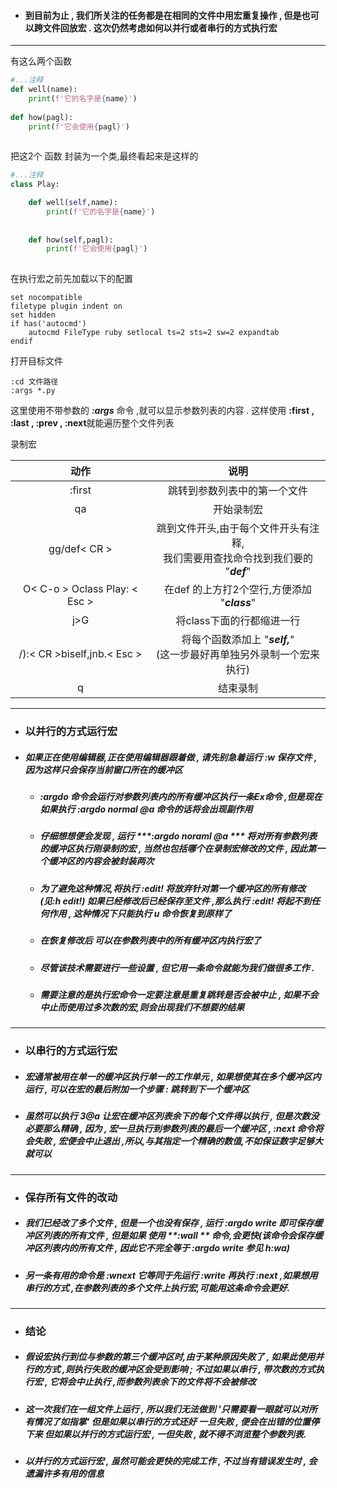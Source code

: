- #### 到目前为止 , 我们所关注的任务都是在相同的文件中用宏重复操作 , 但是也可以跨文件回放宏 . 这次仍然考虑如何以并行或者串行的方式执行宏

---
有这么两个函数
```python
#...注释
def well(name):
    print(f'它的名字是{name}')
    
def how(pagl):
    print(f'它会使用{pagl}')
    
```
把这2个 函数 封装为一个类,最终看起来是这样的
```python
#...注释
class Play:

    def well(self,name):
        print(f'它的名字是{name}')
    
    
    def how(self,pagl):
        print(f'它会使用{pagl}')
       
```
在执行宏之前先加载以下的配置
```vim
set nocompatible
filetype plugin indent on
set hidden
if has('autocmd')
    autocmd FileType ruby setlocal ts=2 sts=2 sw=2 expandtab
endif
```
打开目标文件
```vim
:cd 文件路径
:args *.py
```
这里使用不带参数的 ***:args*** 命令 ,就可以显示参数列表的内容 . 这样使用 **:first , :last , :prev , :next**就能遍历整个文件列表

录制宏

| 动作                          | 说明                                                                           |
| :-:                           | :-:                                                                            |
| :first                        | 跳转到参数列表中的第一个文件                                                   |
| qa                            | 开始录制宏                                                                     |
| gg/def< CR >                  | 跳到文件开头,由于每个文件开头有注释,<br>我们需要用查找命令找到我们要的 "***def***" |
| O< C-o > Oclass Play: < Esc > | 在def 的上方打2个空行,方便添加 "***class***"                                        |
| j>G                           | 将class下面的行都缩进一行                                                      |
| /):< CR >biself,jnb.< Esc >   | 将每个函数添加上 "***self,***" <br>(这一步最好再单独另外录制一个宏来执行)          |
| q                             | 结束录制                                                                       |

---
- ### 以并行的方式运行宏
- ##### 如果正在使用编辑器,正在使用编辑器跟着做 , 请先别急着运行 ***:w*** 保存文件 , 因为这样只会保存当前窗口所在的缓冲区   
   
    - ##### ***:argdo*** 命令会运行对参数列表内的所有缓冲区执行一条Ex命令 ,但是现在如果执行 **:argdo** normal @a 命令的话将会出现副作用  
    
    - ##### 仔细想想便会发现 , 运行 ***:argdo noraml @a *** 将对所有参数列表的缓冲区执行刚录制的宏 , 当然也包括哪个在录制宏修改的文件 , 因此第一个缓冲区的内容会被封装两次
    
    - ##### 为了避免这种情况,将执行 ***:edit!*** 将放弃针对第一个缓冲区的所有修改(见:h edit!) 如果已经修改后已经保存至文件 ,那么执行 :edit! 将起不到任何作用 , 这种情况下只能执行 **u** 命令恢复到原样了
    
    - ##### 在恢复修改后 可以在参数列表中的所有缓冲区内执行宏了
    
    - ##### 尽管该技术需要进行一些设置 , 但它用一条命令就能为我们做很多工作 .
     
    - ##### 需要注意的是执行宏命令一定要注意是重复跳转是否会被中止 , 如果不会中止而使用过多次数的宏,则会出现我们不想要的结果
---
- ### 以串行的方式运行宏
- ##### 宏通常被用在单一的缓冲区执行单一的工作单元 , 如果想使其在多个缓冲区内运行 , 可以在宏的最后附加一个步骤 :  跳转到下一个缓冲区
- ##### 虽然可以执行 ***3@a*** 让宏在缓冲区列表余下的每个文件得以执行 , 但是次数没必要那么精确 , 因为 , 宏一旦执行到参数列表的最后一个缓冲区 , **:next** 命令将会失败 , 宏便会中止退出 ,所以,与其指定一个精确的数值,不如保证数字足够大就可以
---
- ### 保存所有文件的改动
- ##### 我们已经改了多个文件 , 但是一个也没有保存 , 运行 ***:argdo write*** 即可保存缓冲区列表的所有文件 , 但是如果 使用 **:wall ** 命令,会更快(该命令会保存缓冲区列表内的所有文件 , 因此它不完全等于 **:argdo write** 参见 h:wa)
- ##### 另一条有用的命令是 ***:wnext*** 它等同于先运行 ***:write*** 再执行 **:next** ,如果想用串行的方式 ,在参数列表的多个文件上执行宏,可能用这条命令会更好.
---
- ### 结论
- ##### 假设宏执行到位与参数的第三个缓冲区时,由于某种原因失败了 , 如果此使用并行的方式 ,则执行失败的缓冲区会受到影响 ; 不过如果以串行 , 带次数的方式执行宏 , 它将会中止执行 ,而参数列表余下的文件将不会被修改
- ##### 这一次我们在一组文件上运行 , 所以我们无法做到 '只需要看一眼就可以对所有情况了如指掌' 但是如果以串行的方式还好  一旦失败 , 便会在出错的位置停下来 但如果以并行的方式运行宏 , 一但失败 , 就不得不浏览整个参数列表.
- ##### 以并行的方式运行宏 , 虽然可能会更快的完成工作 , 不过当有错误发生时 , 会遗漏许多有用的信息
